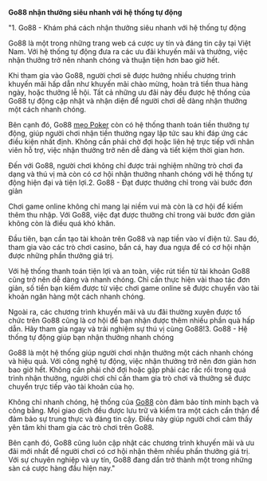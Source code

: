 **Go88 nhận thưởng siêu nhanh với hệ thống tự động**

"1. Go88 - Khám phá cách nhận thưởng siêu nhanh với hệ thống tự động
 
 Go88 là một trong những trang web cá cược uy tín và đáng tin cậy tại Việt Nam. Với hệ thống tự động đưa ra các ưu đãi khuyến mãi và thưởng, việc nhận thưởng trở nên nhanh chóng và thuận tiện hơn bao giờ hết.
 
 Khi tham gia vào Go88, người chơi sẽ được hưởng nhiều chương trình khuyến mãi hấp dẫn như khuyến mãi chào mừng, hoàn trả tiền thua hàng ngày, hoặc thưởng lễ hội. Tất cả những ưu đãi này đều được hệ thống của Go88 tự động cập nhật và nhận diện để người chơi dễ dàng nhận thưởng một cách nhanh chóng.
 
 Bên cạnh đó, Go88 [mẹo Poker](https://timnhanh.com/tin-tuc-su-kien/tip-poker/) còn có hệ thống thanh toán tiền thưởng tự động, giúp người chơi nhận tiền thưởng ngay lập tức sau khi đáp ứng các điều kiện nhất định. Không cần phải chờ đợi hoặc liên hệ trực tiếp với nhân viên hỗ trợ, việc nhận thưởng trở nên dễ dàng và tiết kiệm thời gian hơn.
 
 Đến với Go88, người chơi không chỉ được trải nghiệm những trò chơi đa dạng và thú vị mà còn có cơ hội nhận thưởng nhanh chóng với hệ thống tự động hiện đại và tiện lợi.2. Go88 - Đạt được thưởng chỉ trong vài bước đơn giản
 
 Chơi game online không chỉ mang lại niềm vui mà còn là cơ hội để kiếm thêm thu nhập. Với Go88, việc đạt được thưởng chỉ trong vài bước đơn giản không còn là điều quá khó khăn.
 
 Đầu tiên, bạn cần tạo tài khoản trên Go88 và nạp tiền vào ví điện tử. Sau đó, tham gia vào các trò chơi casino, bắn cá, hay đua ngựa để có cơ hội nhận được những phần thưởng giá trị.
 
 Với hệ thống thanh toán tiện lợi và an toàn, việc rút tiền từ tài khoản Go88 cũng trở nên dễ dàng và nhanh chóng. Chỉ cần thực hiện vài thao tác đơn giản, số tiền bạn kiếm được từ việc chơi game online sẽ được chuyển vào tài khoản ngân hàng một cách nhanh chóng.
 
 Ngoài ra, các chương trình khuyến mãi và ưu đãi thường xuyên được tổ chức trên Go88 cũng là cơ hội để bạn nhận được thêm nhiều phần quà hấp dẫn. Hãy tham gia ngay và trải nghiệm sự thú vị cùng Go88!3. Go88 - Hệ thống tự động giúp bạn nhận thưởng nhanh chóng
 
 Go88 là một hệ thống giúp người chơi nhận thưởng một cách nhanh chóng và hiệu quả. Với công nghệ tự động, việc nhận thưởng trở nên đơn giản hơn bao giờ hết. Không cần phải chờ đợi hoặc gặp phải các rắc rối trong quá trình nhận thưởng, người chơi chỉ cần tham gia trò chơi và thưởng sẽ được chuyển trực tiếp vào tài khoản của họ.
 
 Không chỉ nhanh chóng, hệ thống của [Go88](https://timnhanh.com/) còn đảm bảo tính minh bạch và công bằng. Mọi giao dịch đều được lưu trữ và kiểm tra một cách cẩn thận để đảm bảo sự trung thực và đáng tin cậy. Điều này giúp người chơi cảm thấy yên tâm khi tham gia các trò chơi trên Go88.
 
 Bên cạnh đó, Go88 cũng luôn cập nhật các chương trình khuyến mãi và ưu đãi mới nhất để người chơi có cơ hội nhận thêm nhiều phần thưởng giá trị. Với sự chuyên nghiệp và uy tín, Go88 đang dần trở thành một trong những sàn cá cược hàng đầu hiện nay."